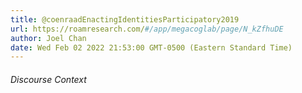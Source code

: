 ```yaml
---
title: @coenraadEnactingIdentitiesParticipatory2019
url: https://roamresearch.com/#/app/megacoglab/page/N_kZfhuDE
author: Joel Chan
date: Wed Feb 02 2022 21:53:00 GMT-0500 (Eastern Standard Time)
---
```




###### Discourse Context


